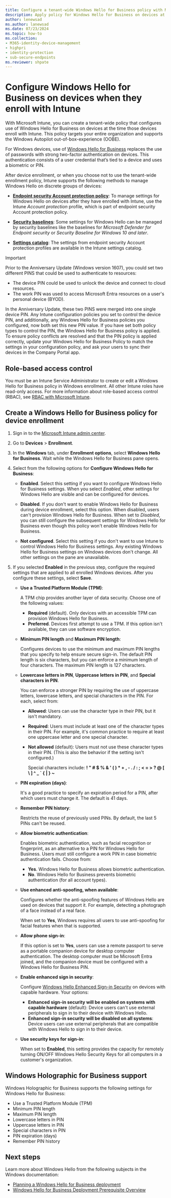 ```yaml
---
title: Configure a tenant-wide Windows Hello for Business policy with Microsoft Intune
description: Apply policy for Windows Hello for Business on devices at the time they enroll with Microsoft Intune
author: lenewsad
ms.author: lanewsad
ms.date: 07/23/2024
ms.topic: how-to
ms.collection:
- M365-identity-device-management
- highpri
- identity-protection
- sub-secure-endpoints
ms.reviewer: shpate
---
```


# Configure Windows Hello for Business on devices when they enroll with Intune

With Microsoft Intune, you can create a tenant-wide policy that configures use of Windows Hello for Business on devices at the time those devices enroll with Intune. This policy targets your entire organization and supports the Windows Autopilot out-of-box-experience (OOBE).

For Windows devices, use of [Windows Hello for Business](/windows/security/identity-protection/hello-for-business/hello-overview) replaces the use of passwords with strong two-factor authentication on devices. This authentication consists of a user credential that’s tied to a device and uses a biometric or PIN.

After device enrollment, or when you choose not to use the tenant-wide enrollment policy, Intune supports the following methods to manage Windows Hello on discrete groups of devices:

- [**Endpoint security Account protection policy**](../protect/endpoint-security-account-protection-policy.md): To manage settings for Windows Hello on devices after they have enrolled with Intune, use the Intune *Account protection* profile, which is part of endpoint security Account protection policy.

- [**Security baselines**](../protect/security-baselines.md): Some settings for Windows Hello can be managed by security baselines like the baselines for *Microsoft Defender for Endpoint security* or *Security Baseline for Windows 10 and later*.

- [**Settings catalog**](../configuration/settings-catalog.md): The settings from endpoint security Account protection profiles are available in the Intune settings catalog.

> [!IMPORTANT]
> Prior to the Anniversary Update (Windows version 1607), you could set two different PINS that could be used to authenticate to resources:
>
> - The device PIN could be used to unlock the device and connect to cloud resources.
> - The work PIN was used to access Microsoft Entra resources on a user's personal device (BYOD).
>
> In the Anniversary Update, these two PINS were merged into one single device PIN.
> Any Intune configuration policies you set to control the device PIN, and additionally, any Windows Hello for Business policies you configured, now both set this new PIN value.
> If you have set both policy types to control the PIN, the Windows Hello for Business policy is applied.
> To ensure policy conflicts are resolved and that the PIN policy is applied correctly, update your Windows Hello for Business Policy to match the settings in your configuration policy, and ask your users to sync their devices in the Company Portal app.

## Role-based access control

You must be an Intune Service Administrator to create or edit a Windows Hello for Business policy in Windows enrollment. All other Intune roles have read-only access. For more information about role-based access control (RBAC), see [RBAC with Microsoft Intune](../fundamentals/role-based-access-control.md).

## Create a Windows Hello for Business policy for device enrollment

1. Sign in to the [Microsoft Intune admin center](https://go.microsoft.com/fwlink/?linkid=2109431).

2. Go to **Devices** > **Enrollment**.

3. In the **Windows** tab, under **Enrollment options**, select **Windows Hello for Business**. Wait while the Windows Hello for Business pane opens.

4. Select from the following options for **Configure Windows Hello for Business**:

   - **Enabled**. Select this setting if you want to configure Windows Hello for Business settings. When you select *Enabled*, other settings for Windows Hello are visible and can be configured for devices.

   - **Disabled**. If you don't want to enable Windows Hello for Business during device enrollment, select this option. When disabled, users can't provision Windows Hello for Business. When set to *Disabled*, you can still configure the subsequent settings for Windows Hello for Business even though this policy won't enable Windows Hello for Business.

   - **Not configured**. Select this setting if you don't want to use Intune to control Windows Hello for Business settings. Any existing Windows Hello for Business settings on Windows devices don't change. All other settings on the pane are unavailable.

5. If you selected **Enabled** in the previous step, configure the required settings that are applied to all enrolled Windows devices. After you configure these settings, select **Save**.  

   - **Use a Trusted Platform Module (TPM)**:

     A TPM chip provides another layer of data security. Choose one of the following values:

     - **Required** (default). Only devices with an accessible TPM can provision Windows Hello for Business.
     - **Preferred**. Devices first attempt to use a TPM. If this option isn't available, they can use software encryption.

   - **Minimum PIN length** and **Maximum PIN length**:

     Configures devices to use the minimum and maximum PIN lengths that you specify to help ensure secure sign-in. The default PIN length is six characters, but you can enforce a minimum length of four characters. The maximum PIN length is 127 characters.

   - **Lowercase letters in PIN**, **Uppercase letters in PIN**, and **Special characters in PIN**.

     You can enforce a stronger PIN by requiring the use of uppercase letters, lowercase letters, and special characters in the PIN. For each, select from:

     - **Allowed**: Users can use the character type in their PIN, but it isn't mandatory.

     - **Required**: Users must include at least one of the character types in their PIN. For example, it's common practice to require at least one uppercase letter and one special character.

     - **Not allowed** (default): Users must not use these character types in their PIN. (This is also the behavior if the setting isn't configured.)

       Special characters include: **! " # $ % &amp; ' ( ) &#42; + , - . / : ; &lt; = &gt; ? @ [ \ ] ^ _ &#96; { &#124; } ~**

   - **PIN expiration (days)**:

     It's a good practice to specify an expiration period for a PIN, after which users must change it. The default is 41 days.

   - **Remember PIN history**:

     Restricts the reuse of previously used PINs. By default, the last 5 PINs can't be reused.

   - **Allow biometric authentication**:

     Enables biometric authentication, such as facial recognition or fingerprint, as an alternative to a PIN for Windows Hello for Business. Users must still configure a work PIN in case biometric authentication fails. Choose from:

     - **Yes**. Windows Hello for Business allows biometric authentication.
     - **No**. Windows Hello for Business prevents biometric authentication (for all account types).

   - **Use enhanced anti-spoofing, when available**:

     Configures whether the anti-spoofing features of Windows Hello are used on devices that support it. For example, detecting a photograph of a face instead of a real face.

     When set to **Yes**, Windows requires all users to use anti-spoofing for facial features when that is supported.

   - **Allow phone sign-in**:

     If this option is set to **Yes**, users can use a remote passport to serve as a portable companion device for desktop computer authentication. The desktop computer must be Microsoft Entra joined, and the companion device must be configured with a Windows Hello for Business PIN.

   - **Enable enhanced sign in security**:

      Configure [Windows Hello Enhanced Sign-in Security](/windows-hardware/design/device-experiences/windows-hello-enhanced-sign-in-security) on devices with capable hardware. Your options:

      - **Enhanced sign-in security will be enabled on systems with capable hardware** (default): Device users can't use external peripherals to sign in to their device with Windows Hello.
      - **Enhanced sign-in security will be disabled on all systems**: Device users can use external peripherals that are compatible with Windows Hello to sign in to their device.

   - **Use security keys for sign-in**:

     When set to **Enabled**, this setting provides the capacity for remotely turning ON/OFF Windows Hello Security Keys for all computers in a customer's organization.

## Windows Holographic for Business support

Windows Holographic for Business supports the following settings for Windows Hello for Business:

- Use a Trusted Platform Module (TPM)
- Minimum PIN length
- Maximum PIN length
- Lowercase letters in PIN
- Uppercase letters in PIN
- Special characters in PIN
- PIN expiration (days)
- Remember PIN history

## Next steps

Learn more about Windows Hello from the following subjects in the Windows documentation:

- [Planning a Windows Hello for Business deployment](/windows/security/identity-protection/hello-for-business/hello-planning-guide)
- [Windows Hello for Business Deployment Prerequisite Overview](/windows/security/identity-protection/hello-for-business/hello-identity-verification)

